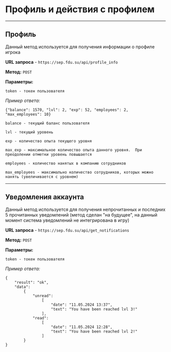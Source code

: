 # Профиль и действия с профилем
****
## Профиль

Данный метод используется для получения информации о профиле игрока

**URL запроса** - `https://sep.fdu.su/api/profile_info`

**Метод:** `POST`

**Параметры:**

    token - токен пользователя

_Пример ответа:_ 

    {"balance": 1570, "lvl": 2, "exp": 52, "employees": 2, "max_employees": 10}

`balance - текущий баланс пользователя`

`lvl - текущий уровень`

`exp - количество опыта текущего уровня`

`max_exp - максимальное количество опыта данного уровня. 
При преодолении отметки уровень повышается`

`employees - количество нанятых в компанию сотрудников`

`max_employees - максимально количество сотрудников, которых можно нанять (увеличивается с уровнем)`

****
## Уведомления аккаунта

Данный метод используется для 
получения непрочитанных и последних 5 прочитанных уведомлений
(метод сделан "на будущее", на данный момент система уведомлений не интегрирована в игру)

**URL запроса** - `https://sep.fdu.su/api/get_notifications`

**Метод:** `POST`

**Параметры:**

    token - токен пользователя

_Пример ответа:_ 

    {
        "result": "ok", 
        "data": 
            {
                "unread": 
                    [
                        "date": "11.05.2024 13:37", 
                        "text": "You have been reached lvl 3!"
                    ],
                "read": 
                    [
                        "date": "11.05.2024 12:28", 
                        "text": "You have been reached lvl 2!"
                    ]
            }
    }
